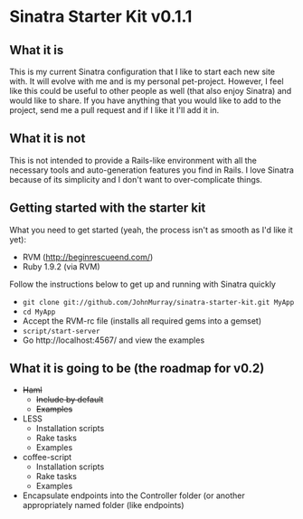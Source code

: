 # Sinatra Starter Kit v0.1.1


## What it is
This is my current Sinatra configuration that I like to start each new site with. It will evolve with me and is my personal pet-project. However, I feel like this could be useful to other people as well (that also enjoy Sinatra) and would like to share. If you have anything that you would like to add to the project, send me a pull request and if I like it I'll add it in. 


## What it is not
This is not intended to provide a Rails-like environment with all the necessary tools and auto-generation features you find in Rails. I love Sinatra because of its simplicity and I don't want to over-complicate things.

## Getting started with the starter kit
What you need to get started (yeah, the process isn't as smooth as I'd like it yet):
  + RVM (http://beginrescueend.com/)
  + Ruby 1.9.2 (via RVM)

Follow the instructions below to get up and running with Sinatra quickly
  + `git clone git://github.com/JohnMurray/sinatra-starter-kit.git MyApp`
  + `cd MyApp`
  + Accept the RVM-rc file (installs all required gems into a gemset)
  + `script/start-server`
  + Go http://localhost:4567/ and view the examples

## What it is going to be (the roadmap for v0.2)
  + ~~Haml~~
    + ~~Include by default~~
    + ~~Examples~~
  + LESS
    + Installation scripts
    + Rake tasks
    + Examples
  + coffee-script
    + Installation scripts
    + Rake tasks
    + Examples
  + Encapsulate endpoints into the Controller folder (or another appropriately named folder (like endpoints)

